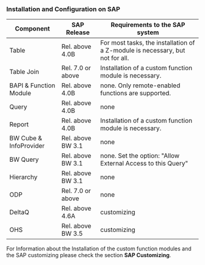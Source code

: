 ### Installation and Configuration on SAP
| Component  | SAP Release       | Requirements to the SAP system                                                |
|------------|-------------------|-------------------------------------------------------------------------------|
| Table      | Rel. above 4.0B   | For most tasks, the installation of a Z-module is necessary, but not for all. |
| Table Join | Rel. 7.0 or above | Installation of a custom function module is necessary.                        |
| BAPI & Function Module       | Rel. above 4.0B   | none. Only remote-enabled functions are supported.          |
| Query      | Rel. above 4.0B   | none                                                                          |
| Report     | Rel. above 4.0B   | Installation of a custom function module is necessary.                        |
| BW Cube & InfoProvider   | Rel. above BW 3.1 | none                                                            |
| BW Query   | Rel. above BW 3.1 | none. Set the option: "Allow External Access to this Query"                                         |
| Hierarchy  | Rel. above BW 3.1 | none                                                                          |
| ODP        | Rel. 7.0 or above   | none                                                                        |
| DeltaQ     | Rel. above 4.6A   | customizing                                                                   |
| OHS        | Rel. above BW 3.5 | customizing                                                                   |

For Information about the Installation of the custom function modules and the SAP customizing please check the section **SAP Customizing**.
